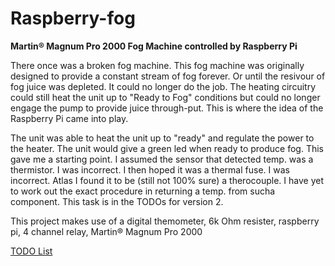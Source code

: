 # Raspberry-fog
<strong>Martin® Magnum Pro 2000 Fog Machine controlled by Raspberry Pi</strong>

There once was a broken fog machine. This fog machine was originally designed to provide a constant stream of fog forever. Or until the resivour of fog juice was depleted. It could no longer do the job. The heating circuitry could still heat the unit up to "Ready to Fog" conditions but could no longer engage the pump to provide juice through-put. This is where the idea of the Raspberry Pi came into play.

The unit was able to heat the unit up to "ready" and regulate the power to the heater. The unit would give a green led when ready to produce fog. This gave me a starting point. I assumed the sensor that detected temp. was a thermistor. I was incorrect. I then hoped it was a thermal fuse. I was incorrect. Atlas I found it to be (still not 100% sure) a therocouple. I have yet to work out the exact procedure in returning a temp. from sucha component. This task is in the TODOs for version 2.

This project makes use of a digital themometer, 6k Ohm resister, raspberry pi, 4 channel relay, Martin® Magnum Pro 2000

[TODO List](TODOs.md)
